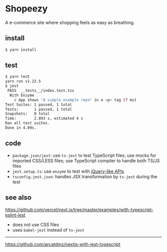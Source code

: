 # Shopeezy

A e-commerce site where shopping feels as easy as breathing.

## install

```sh
$ yarn install
```

## test

```sh
$ yarn test
yarn run v1.22.5
$ jest
 PASS  __tests__/index.test.tsx
  With Enzyme
    √ App shows "A simple example repo" in a <p> tag (7 ms)
Test Suites: 1 passed, 1 total
Tests:       1 passed, 1 total
Snapshots:   0 total
Time:        2.893 s, estimated 4 s
Ran all test suites.
Done in 4.09s.
```

## code

- `package.json/jest`: use `ts-jest` to test TypeScript files; use mocks for imported CSS/LESS files; use TypeScript compiler to handle both TS/JS files
- `jest.setup.ts`: use `enzyme` to test with [jQuery-like APIs](https://github.com/airbnb/enzyme#readme)
- `tsconfig.jest.json`: handles JSX transformation by `ts-jest` during the test

## see also

https://github.com/vercel/next.js/tree/master/examples/with-typescript-eslint-jest

- does not use CSS files
- uses `babel-jest` instead of `ts-jest`

---

https://github.com/arcatdmz/nextjs-with-jest-typescript
